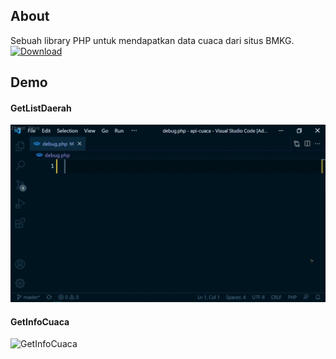 ## About
Sebuah library PHP untuk mendapatkan data cuaca dari situs BMKG.
[![Download](https://jobsbihar.com/wp-content/uploads/2020/11/Jobs-Bihar-Download-Button-for-PDF-Other-Types-Files-1536x308.png)](https://github.com/IhsanDevs/BMKG-PHP_Library/releases/download/v.1.0-beta/BMKG.zip)
## Demo

#### GetListDaerah
![GetListDaerah](https://github.com/IhsanDevs/BMKG-PHP_Library/raw/master/demo/GetListDaerah.gif)


#### GetInfoCuaca
![GetInfoCuaca](https://github.com/IhsanDevs/BMKG-PHP_Library/raw/master/demo/GetInfoCuaca.gif)


